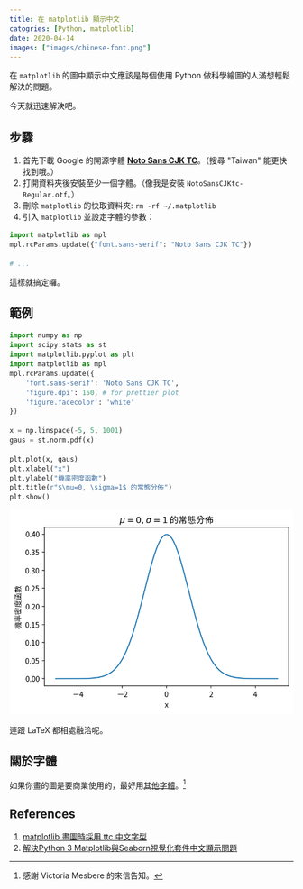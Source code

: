 ```yaml
---
title: 在 matplotlib 顯示中文
catogries: [Python, matplotlib]
date: 2020-04-14
images: ["images/chinese-font.png"]
---
```

在 `matplotlib` 的圖中顯示中文應該是每個使用 Python 做科學繪圖的人滿想輕鬆解決的問題。

<!--more-->

今天就迅速解決吧。

## 步驟

1. 首先下載 Google 的開源字體 [**Noto Sans CJK TC**](https://www.google.com/get/noto/#sans-hant)。（搜尋 "Taiwan" 能更快找到哦。）
1. 打開資料夾後安裝至少一個字體。（像我是安裝 `NotoSansCJKtc-Regular.otf`。）
1. 刪除 `matplotlib` 的快取資料夾: `rm -rf ~/.matplotlib`
1. 引入 `matplotlib` 並設定字體的參數：

```Python
import matplotlib as mpl
mpl.rcParams.update({"font.sans-serif": "Noto Sans CJK TC"})

# ...
```

這樣就搞定囉。

## 範例

```Python
import numpy as np
import scipy.stats as st
import matplotlib.pyplot as plt
import matplotlib as mpl
mpl.rcParams.update({
    'font.sans-serif': 'Noto Sans CJK TC',
    'figure.dpi': 150, # for prettier plot
    'figure.facecolor': 'white'
})

x = np.linspace(-5, 5, 1001)
gaus = st.norm.pdf(x)

plt.plot(x, gaus)
plt.xlabel("x")
plt.ylabel("機率密度函數")
plt.title(r"$\mu=0, \sigma=1$ 的常態分佈")
plt.show()
```

![demo](demo.png)

連跟 LaTeX 都相處融洽呢。

## 關於字體

如果你畫的圖是要商業使用的，最好用[其他字體](https://www.websiteplanet.com/blog/best-free-fonts/)。[^commercial]

[^commercial]: 感謝 Victoria Mesbere 的來信告知。

## References

1. [matplotlib 畫圖時採用 ttc 中文字型](https://newtoypia.blogspot.com/2018/08/matplotlib-ttc.html)
2. [解決Python 3 Matplotlib與Seaborn視覺化套件中文顯示問題](https://medium.com/marketingdatascience/解決python-3-matplotlib與seaborn視覺化套件中文顯示問題-f7b3773a889b)

